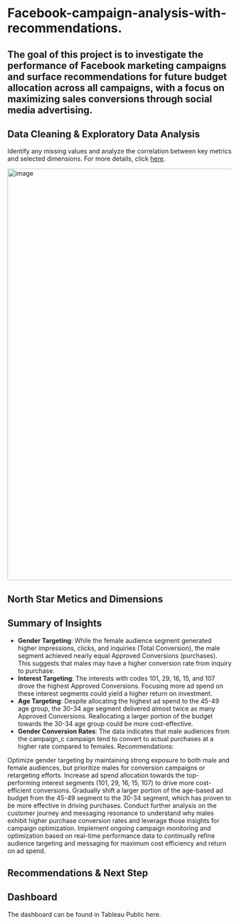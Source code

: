 # Facebook-campaign-analysis-with-recommendations.

## The goal of this project is to investigate the performance of Facebook marketing campaigns and surface recommendations for future budget allocation across all campaigns, with a focus on maximizing sales conversions through social media advertising.

## Data Cleaning & Exploratory Data Analysis

Identify any missing values and analyze the correlation between key metrics and selected dimensions. For more details, click [here](https://github.com/WittsMei/Facebook-campaign-analysis-with-recommendations./blob/main/Facebook%20Campaign%20Data%20Cleaning.ipynb).

<img width="926" alt="image" src="https://github.com/user-attachments/assets/cfa54645-d6a4-46bb-828b-2df8eea5fabb">




## North Star Metics and Dimensions



## Summary of Insights


- **Gender Targeting**: While the female audience segment generated higher impressions, clicks, and inquiries (Total Conversion), the male segment achieved nearly equal Approved Conversions (purchases). This suggests that males may have a higher conversion rate from inquiry to purchase.
- **Interest Targeting**: The interests with codes 101, 29, 16, 15, and 107 drove the highest Approved Conversions. Focusing more ad spend on these interest segments could yield a higher return on investment.
- **Age Targeting**: Despite allocating the highest ad spend to the 45-49 age group, the 30-34 age segment delivered almost twice as many Approved Conversions. Reallocating a larger portion of the budget towards the 30-34 age group could be more cost-effective.
- **Gender Conversion Rates**: The data indicates that male audiences from the campaign_c campaign tend to convert to actual purchases at a higher rate compared to females.
Recommendations:

Optimize gender targeting by maintaining strong exposure to both male and female audiences, but prioritize males for conversion campaigns or retargeting efforts.
Increase ad spend allocation towards the top-performing interest segments (101, 29, 16, 15, 107) to drive more cost-efficient conversions.
Gradually shift a larger portion of the age-based ad budget from the 45-49 segment to the 30-34 segment, which has proven to be more effective in driving purchases.
Conduct further analysis on the customer journey and messaging resonance to understand why males exhibit higher purchase conversion rates and leverage those insights for campaign optimization.
Implement ongoing campaign monitoring and optimization based on real-time performance data to continually refine audience targeting and messaging for maximum cost efficiency and return on ad spend.


## Recommendations & Next Step


## Dashboard

The dashboard can be found in Tableau Public here.

